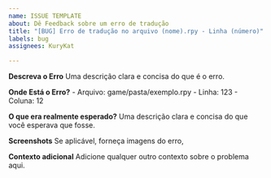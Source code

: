 ```yaml
---
name: ISSUE TEMPLATE
about: Dê Feedback sobre um erro de tradução
title: "[BUG] Erro de tradução no arquivo (nome).rpy - Linha (número)"
labels: bug
assignees: KuryKat

---
```


**Descreva o Erro**
Uma descrição clara e concisa do que é o erro.

**Onde Está o Erro?**
    - Arquivo: game/pasta/exemplo.rpy
    - Linha: 123
    - Coluna: 12

**O que era realmente esperado?**
Uma descrição clara e concisa do que você esperava que fosse.

**Screenshots**
Se aplicável, forneça imagens do erro,

**Contexto adicional**
Adicione qualquer outro contexto sobre o problema aqui.
